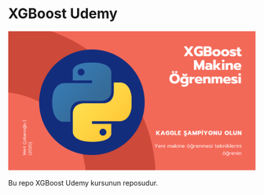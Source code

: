 # XGBoost Udemy

![XGBoost](https://github.com/cobanov/XGBoost-Udemy/blob/master/udemy.png)


Bu repo XGBoost Udemy kursunun reposudur.
